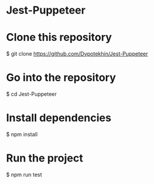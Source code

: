 # Jest-Puppeteer
# Clone this repository
$ git clone https://github.com/Dvpotekhin/Jest-Puppeteer

# Go into the repository
$ cd Jest-Puppeteer

# Install dependencies

$ npm install 

# Run the project
$ npm run test
